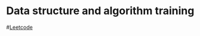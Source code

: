 Data structure and algorithm training 
====================================
#[Leetcode](http://leetcode.com)


